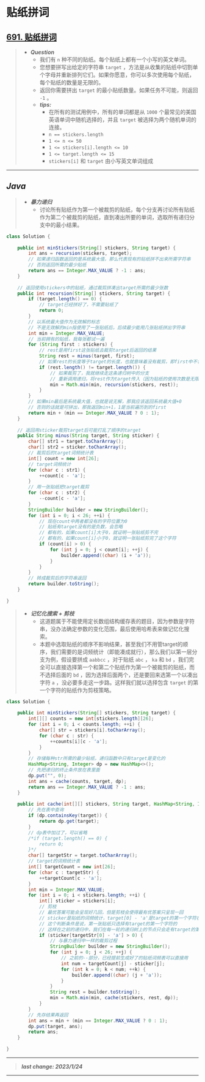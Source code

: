 # 贴纸拼词

## [691. 贴纸拼词](https://leetcode.cn/problems/stickers-to-spell-word/)

> - ***Question***
>   - 我们有 `n` 种不同的贴纸。每个贴纸上都有一个小写的英文单词。
>   - 您想要拼写出给定的字符串 `target` ，方法是从收集的贴纸中切割单个字母并重新排列它们。如果你愿意，你可以多次使用每个贴纸，每个贴纸的数量是无限的。
>   - 返回你需要拼出 `target` 的最小贴纸数量。如果任务不可能，则返回  `-1` 。
>   - ***tips:***
>     - 在所有的测试用例中，所有的单词都是从 `1000` 个最常见的美国英语单词中随机选择的，并且 `target` 被选择为两个随机单词的连接。
>     - `n == stickers.length`
>     - `1 <= n <= 50`
>     - `1 <= stickers[i].length <= 10`
>     - `1 <= target.length <= 15`
>     - `stickers[i]` 和 `target` 由小写英文单词组成

---

## *Java*

> - ***暴力递归***
>   - 讨论所有贴纸作为第一个被裁剪的贴纸，每个分支再讨论所有贴纸作为第二个被裁剪的贴纸，直到凑出所要的单词，选取所有递归分支中的最小结果。

```java
class Solution {
    
    public int minStickers(String[] stickers, String target) {
        int ans = recursion(stickers, target);
        // 如果递归函数返回的是系统最大值，那么代表现有的贴纸拼不出来所需字符串
        // 否则返回所需的最少贴纸
        return ans == Integer.MAX_VALUE ? -1 : ans;
    }
    
    // 返回使用stickers中的贴纸，通过裁剪拼凑出target所需的最少张数
    public int recursion(String[] stickers, String target) {
        if (target.length() == 0) {
            // target已经拼好了，不需要贴纸了
            return 0;
        }
        // 以系统最大值作为无效解的标志
        // 不是无效解的min指使用了一张贴纸后，后续最少能用几张贴纸拼出字符串
        int min = Integer.MAX_VALUE;
        // 当前拥有的贴纸，我每张都试一遍
        for (String first : stickers) {
            // rest是用first这张贴纸去裁剪target后返回的结果
            String rest = minus(target, first);
            // 如果rest的长度等于target的长度，也就意味着没有裁剪，即first中不包含target的任一字符
            if (rest.length() != target.length()) {
                // 如果裁剪了，我就继续走这条递归树中的分支
                // 重新调用递归，将rest作为target传入（因为贴纸的使用次数是无限的，下一次又会拿全部的贴纸出来看看）
                min = Math.min(min, recursion(stickers, rest));
            }
        }
        // 如果min最后是系统最大值，也就是说无解，那我应该返回系统最大值+0
        // 否则的话就是可拼出，那我返回min+1，1是当前遍历到的first
        return min + (min == Integer.MAX_VALUE ? 0 : 1);
    }
    
    // 返回用sticker裁剪target后可能打乱了顺序的target
    public String minus(String target, String sticker) {
        char[] str1 = target.toCharArray();
        char[] str2 = sticker.toCharArray();
        // 裁剪后的target词频统计表
        int[] count = new int[26];
        // target词频统计
        for (char c : str1) {
            ++count[c - 'a'];
        }
        // 用一张贴纸把target裁剪
        for (char c : str2) {
            --count[c - 'a'];
        }
        StringBuilder builder = new StringBuilder();
        for (int i = 0; i < 26; ++i) {
            // 现在count中两者都没有的字符位置为0
            // 贴纸有target没有的是负数，会忽略
            // 都有的，如果count[i]大于0，就证明一张贴纸剪不完
            // 都有的，如果count[i]小于0，就证明一张贴纸剪完了这个字符
            if (count[i] > 0) {
                for (int j = 0; j < count[i]; ++j) {
                    builder.append((char) (i + 'a'));
                }
            }
        }
        // 转成裁剪后的字符串返回
        return builder.toString();
    }
    
}
```

> - ***记忆化搜索 + 剪枝***
>   - 这道题属于不能使用定长数组结构缓存表的题目，因为参数是字符串，没办法确定参数的变化范围，最后使用哈希表来做记忆化搜索。
>   - 本题中选取贴纸的顺序不影响结果，甚至我们不用管target的顺序，我们需要的是词频统计（即能凑成就行），那么我们以第一层分支为例，假设要拼成 `aabbcc` ，对于贴纸 `abc` ， `ka` 和 `bd` ，我们完全可以直接选择第一个和第二个贴纸作为第一个被裁剪的贴纸，而不选择后面的 `bd` ，因为选择后面两个，还是要回来选第一个以凑出字符 `a` ，没必要多走这一步路。这样我们就以选择包含 `target` 的第一个字符的贴纸作为剪枝策略。

```java
class Solution {
    
    public int minStickers(String[] stickers, String target) {
        int[][] counts = new int[stickers.length][26];
        for (int i = 0; i < counts.length; ++i) {
            char[] str = stickers[i].toCharArray();
            for (char c : str) {
                ++counts[i][c - 'a'];
            }
        }
        // 存储每种str所需的最少贴纸，递归函数中只有target是变化的
        HashMap<String, Integer> dp = new HashMap<>();
        // 先把递归的终止条件放在表里面
        dp.put("", 0);
        int ans = cache(counts, target, dp);
        return ans == Integer.MAX_VALUE ? -1 : ans;
    }
    
    public int cache(int[][] stickers, String target, HashMap<String, Integer> dp) {
        // 先在表中查询
        if (dp.containsKey(target)) {
            return dp.get(target);
        }
        // dp表中加过了，可以省略
        /*if (target.length() == 0) {
            return 0;
        }*/
        char[] targetStr = target.toCharArray();
        // target的词频统计表
        int[] targetCount = new int[26];
        for (char c : targetStr) {
            ++targetCount[c - 'a'];
        }
        int min = Integer.MAX_VALUE;
        for (int i = 0; i < stickers.length; ++i) {
            int[] sticker = stickers[i];
            // 剪枝
            // 最优答案可能会呈现好几回，但是剪枝会使得最有优答案只呈现一回
            // sticker是贴纸的词频统计，target[0] - 'a'是target的第一个字符在26个字母中的位置
            // 这个判断条件是说，第一张贴纸只选择有target的第一个字符的
            // 这样在之前的递归中，我们在每一轮的递归树上的节点只会走有target的第一个字符的那部分树，这并不影响你找到最优解，因为顺序不影响结果
            if (sticker[targetStr[0] - 'a'] > 0) {
                // 与暴力递归中一样的裁剪过程
                StringBuilder builder = new StringBuilder();
                for (int j = 0; j < 26; ++j) {
                    // 之前的--部分，已经提前生成好了的贴纸词频表可以直接用
                    int num = targetCount[j] - sticker[j];
                    for (int k = 0; k < num; ++k) {
                        builder.append((char) (j + 'a'));
                    }
                }
                String rest = builder.toString();
                min = Math.min(min, cache(stickers, rest, dp));
            }
        }
        // 先存结果再返回
        int ans = min + (min == Integer.MAX_VALUE ? 0 : 1);
        dp.put(target, ans);
        return ans;
    }
    
}
```

---

> ***last change: 2023/1/24***

---
